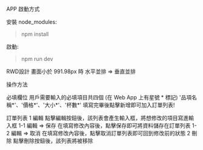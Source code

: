 APP 啟動方式

安裝 node_modules: 
> npm install

啟動: 
> npm run dev

RWD設計
畫面小於 991.98px 時
水平並排 => 垂直並排

操作方法

必填欄位
用戶需要輸入的必填項目共四個 (在 Web App 上有星號 * 標記)
'品項名稱*'、'價格*'、'大小*'、'杯數*'
填寫完畢後點擊新增即可加入訂單列表!

訂單列表
1 編輯
點擊編輯按鈕後，該列表會產生輸入框，將想修改的項目寫進輸入框
   1-1 編輯 => 保存
   在填寫修改內容後，點擊保存即可將資料儲存在訂單列表
   1-2 編輯 => 取消
   在填寫修改內容後，點擊取消訂單列表即可回到修改前的狀態
2 刪除
點擊刪除按鈕後，該列表將被移除
